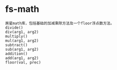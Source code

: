 # fs-math
    房星math库，包括基础的加减乘除方法及一个floor浮点数方法。
    divide()
    div(arg1, arg2)
    multiply()
    mul(arg1, arg2)
    subtract()
    sub(arg1, arg2)
    addition()
    add(arg1, arg2)
    floor(val, prec)
